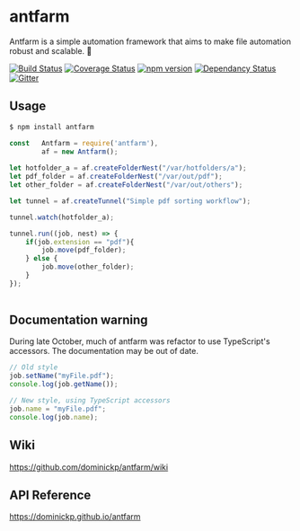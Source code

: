 # antfarm

Antfarm is a simple automation framework that aims to make file automation robust and scalable. 🐜

[![Build Status](https://travis-ci.org/dominickp/antfarm.svg?branch=master)](https://travis-ci.org/dominickp/antfarm)
[![Coverage Status](https://coveralls.io/repos/github/dominickp/antfarm/badge.svg?branch=master)](https://coveralls.io/github/dominickp/antfarm?branch=master)
[![npm version](https://badge.fury.io/js/antfarm.svg)](https://badge.fury.io/js/antfarm)
[![Dependancy Status](https://david-dm.org/dominickp/antfarm.svg)](https://david-dm.org/dominickp/antfarm)
[![Gitter](https://badges.gitter.im/dominickp/antfarm.svg)](https://gitter.im/open-automation/Lobby)

## Usage

```sh
$ npm install antfarm
```

```js
const   Antfarm = require('antfarm'),
        af = new Antfarm();
   
let hotfolder_a = af.createFolderNest("/var/hotfolders/a");
let pdf_folder = af.createFolderNest("/var/out/pdf");
let other_folder = af.createFolderNest("/var/out/others");

let tunnel = af.createTunnel("Simple pdf sorting workflow");

tunnel.watch(hotfolder_a);

tunnel.run((job, nest) => {
    if(job.extension == "pdf"){
        job.move(pdf_folder);
    } else {
        job.move(other_folder);
    }
});
    
```

## Documentation warning
During late October, much of antfarm was refactor to use TypeScript's accessors. The documentation may be out of date.

```js
// Old style
job.setName("myFile.pdf");
console.log(job.getName());

// New style, using TypeScript accessors
job.name = "myFile.pdf";
console.log(job.name);
```

## Wiki
https://github.com/dominickp/antfarm/wiki

## API Reference
https://dominickp.github.io/antfarm
